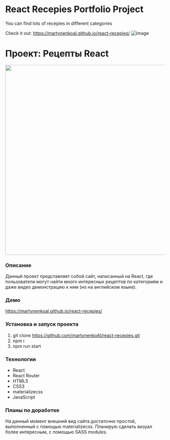 # React Recepies Portfolio Project

You can find lots of recepies in different categories

Check it out: https://martynenkoal.github.io/react-recepies/
![image](https://github.com/martynenkoAl/react-recepies/assets/121212086/1d4fa587-8571-47c0-9933-48cd5877be62)


# Проект: Рецепты React
<img src="https://github.com/martynenkoAl/react-recepies/assets/121212086/1d4fa587-8571-47c0-9933-48cd5877be62" width="600" />

### Описание
Данный проект представляет собой сайт, написанный на React, где пользователи могут найти много интересных рецептов по категориям и даже видео демонстрацию к ним (но на английском языке).

### Демо   
https://martynenkoal.github.io/react-recepies/

### Установка и запуск проекта   
1. git clone https://github.com/martynenkoAl/react-recepies.git
2. npm i
3. npm run start

### Технологии
* React
* React Router
* HTML5
* CSS3
* materializecss
* JavaScript

### Планы по доработке    
На данный момент внешний вид сайта достаточно простой, выполненный с помощью materializecss. Планирую сделать визуал более интересным, с помощью SASS modules.


